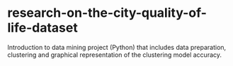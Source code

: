 # research-on-the-city-quality-of-life-dataset
Introduction to data mining project (Python) that includes data preparation, clustering and graphical representation of the clustering model accuracy.
